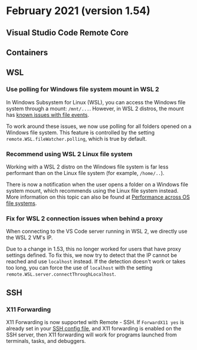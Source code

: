# February 2021 (version 1.54)

## Visual Studio Code Remote Core

## Containers


## WSL

### Use polling for Windows file system mount in WSL 2

In Windows Subsystem for Linux (WSL), you can access the Windows file system through a mount: `/mnt/...`. However, in WSL 2 distros, the mount has [known issues with file events](https://github.com/microsoft/WSL/issues/).

To work around these issues, we now use polling for all folders opened on a Windows file system. This feature is controlled by the setting `remote.WSL.fileWatcher.polling`, which is true by default.

### Recommend using WSL 2 Linux file system

Working with a WSL 2 distro on the Windows file system is far less performant than on the Linux file system (for example, `/home/..`).

There is now a notification when the user opens a folder on a Windows file system mount, which recommends using the Linux file system instead. More information on this topic can also be found at [Performance across OS file systems](https://docs.microsoft.com/windows/wsl/compare-versions#performance-across-os-file-systems).

### Fix for WSL 2 connection issues when behind a proxy

When connecting to the VS Code server running in WSL 2, we directly use the WSL 2 VM's IP.

Due to a change in 1.53, this no longer worked for users that have proxy settings defined. To fix this, we now try to detect that the IP cannot be reached and use `localhost` instead. If the detection doesn't work or takes too long, you can force the use of `localhost` with the setting `remote.WSL.server.connectThroughLocalhost`.

## SSH

### X11 Forwarding

X11 Forwarding is now supported with Remote - SSH. If `ForwardX11 yes` is already set in your [SSH config file](https://man7.org/linux/man-pages/man5/ssh_config.5.html), and X11 forwarding is enabled on the SSH server, then X11 forwarding will work for programs launched from terminals, tasks, and debuggers.

